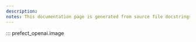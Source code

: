 ```yaml
---
description: 
notes: This documentation page is generated from source file docstrings.
---
```


::: prefect_openai.image